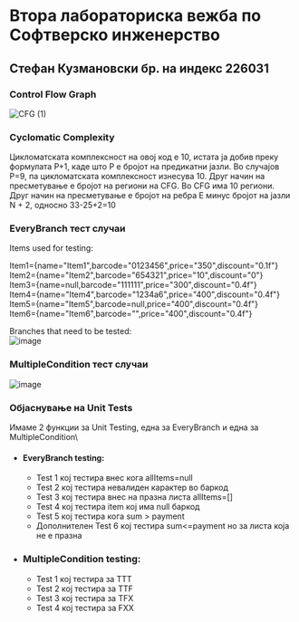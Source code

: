 # Втора лабораториска вежба по Софтверско инженерство
## Стефан Кузмановски бр. на индекс 226031

### Control Flow Graph
![CFG (1)](https://github.com/KuzmanovskiFINKI/SI_lab2_226031/assets/130047482/47d2fa08-72f6-4fed-ba78-48c4c42af807)

### Cyclomatic Complexity
Цикломатската комплексност на овој код е 10, истата ја добив преку формулата P+1, каде што P е бројот на предикатни јазли. Во случајoв P=9, па цикломатската комплексност изнесува 10.
Друг начин на пресметување е бројот на региони на CFG. Во CFG има 10 региони.
Друг начин на пресметување е бројот на ребра E минус бројот на јазли N + 2, односно 33-25+2=10

### EveryBranch тест случаи
Items used for testing:

Item1={name="Item1",barcode="0123456",price="350",discount="0.1f"}\
Item2={name="Item2",barcode="654321",price="10",discount="0"}\
Item3={name=null,barcode="111111",price="300",discount="0.4f"}\
Item4={name="Item4",barcode="1234a6",price="400",discount="0.4f"}\
Item5={name="Item5",barcode=null,price="400",discount="0.4f"}\
Item6={name="Item6",barcode="",price="400",discount="0.4f"}

Branches that need to be tested:\
![image](https://github.com/KuzmanovskiFINKI/SI_lab2_226031/assets/130047482/68e746ea-6fca-4521-a28b-8948de9f1744)

### MultipleCondition тест случаи
![image](https://github.com/KuzmanovskiFINKI/SI_lab2_226031/assets/130047482/adae2f86-a669-418f-aa17-cbc1faff1465)

### Објаснување на Unit Tests
Имаме 2 функции за Unit Testing, една за EveryBranch и една за MultipleCondition\
* #### EveryBranch testing:
  *   Test 1 кој тестира внес кога allItems=null
  *   Test 2 кој тестира невалиден карактер во баркод
  *   Test 3 кој тестира внес на празна листа allItems=[]
  *   Test 4 кој тестира item кој има null баркод
  *   Test 5 кој тестира кога sum > payment
  *   Дополнителен Test 6 кој тестира sum<=payment но за листа која не е празна
* ### MultipleCondition testing:
  *   Test 1 кој тестира за TTT
  *   Test 2 кој тестира за TTF
  *   Test 3 кој тестира за TFX
  *   Test 4 кој тестира за FXX




